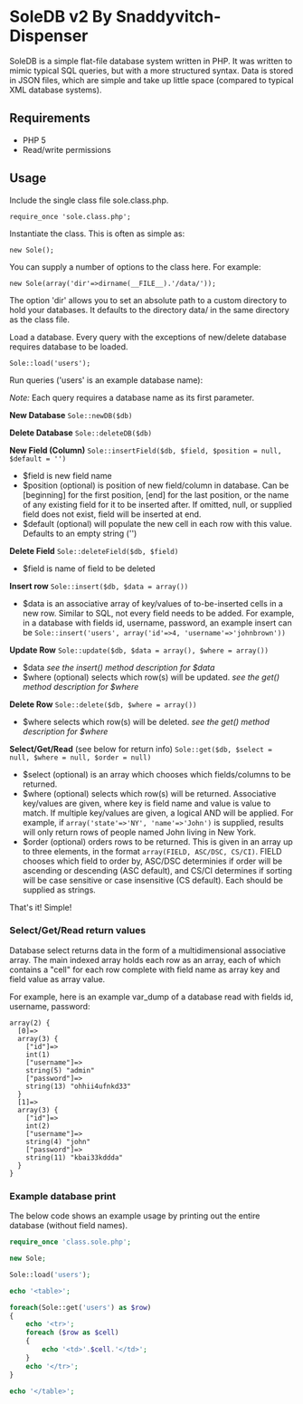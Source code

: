 SoleDB v2 By Snaddyvitch-Dispenser
======

SoleDB is a simple flat-file database system written in PHP. It was written to mimic typical SQL queries, but with a more structured syntax. Data is stored in JSON files, which are simple and take up little space (compared to typical XML database systems).

## Requirements

* PHP 5
* Read/write permissions

## Usage

Include the single class file sole.class.php.

`require_once 'sole.class.php';`

Instantiate the class. This is often as simple as:

`new Sole();`

You can supply a number of options to the class here. For example:

`new Sole(array('dir'=>dirname(__FILE__).'/data/'));`

The option 'dir' allows you to set an absolute path to a custom directory to hold your databases. It defaults to the directory data/ in the same directory as the class file.

Load a database. Every query with the exceptions of new/delete database requires database to be loaded.

`Sole::load('users');`

Run queries ('users' is an example database name):

*Note:* Each query requires a database name as its first parameter.

**New Database** `Sole::newDB($db)`

**Delete Database** `Sole::deleteDB($db)`

**New Field (Column)** `Sole::insertField($db, $field, $position = null, $default = '')`

* $field is new field name
* $position (optional) is position of new field/column in database. Can be [beginning] for the first position, [end] for the last position, or the name of any existing field for it to be inserted after. If omitted, null, or supplied field does not exist, field will be inserted at end.
* $default (optional) will populate the new cell in each row with this value. Defaults to an empty string ('')

**Delete Field** `Sole::deleteField($db, $field)`

* $field is name of field to be deleted

**Insert row** `Sole::insert($db, $data = array())`

* $data is an associative array of key/values of to-be-inserted cells in a new row. Similar to SQL, not every field needs to be added. For example, in a database with fields id, username, password, an example insert can be `Sole::insert('users', array('id'=>4, 'username'=>'johnbrown'))`

**Update Row** `Sole::update($db, $data = array(), $where = array())`

* $data *see the insert() method description for $data*
* $where (optional) selects which row(s) will be updated. *see the get() method description for $where*

**Delete Row** `Sole::delete($db, $where = array())`

* $where selects which row(s) will be deleted. *see the get() method description for $where*

**Select/Get/Read** (see below for return info) `Sole::get($db, $select = null, $where = null, $order = null)`

* $select (optional) is an array which chooses which fields/columns to be returned.
* $where (optional) selects which row(s) will be returned. Associative key/values are given, where key is field name and value is value to match. If multiple key/values are given, a logical AND will be applied. For example, if `array('state'=>'NY', 'name'=>'John')` is supplied, results will only return rows of people named John living in New York.
* $order (optional) orders rows to be returned. This is given in an array up to three elements, in the format `array(FIELD, ASC/DSC, CS/CI)`. FIELD chooses which field to order by, ASC/DSC determinies if order will be ascending or descending (ASC default), and CS/CI determines if sorting will be case sensitive or case insensitive (CS default). Each should be supplied as strings.

That's it! Simple!

### Select/Get/Read return values

Database select returns data in the form of a multidimensional associative array. The main indexed array holds each row as an array, each of which contains a "cell" for each row complete with field name as array key and field value as array value.

For example, here is an example var_dump of a database read with fields id, username, password:

```
array(2) {
  [0]=>
  array(3) {
    ["id"]=>
    int(1)
    ["username"]=>
    string(5) "admin"
    ["password"]=>
    string(13) "ohhii4ufnkd33"
  }
  [1]=>
  array(3) {
    ["id"]=>
    int(2)
    ["username"]=>
    string(4) "john"
    ["password"]=>
    string(11) "kbai33kddda"
  }
}
```

### Example database print

The below code shows an example usage by printing out the entire database (without field names).

```php
require_once 'class.sole.php';

new Sole;

Sole::load('users');

echo '<table>';

foreach(Sole::get('users') as $row)
{
    echo '<tr>';
    foreach ($row as $cell)
    {
        echo '<td>'.$cell.'</td>';
    }
    echo '</tr>';
}

echo '</table>';
```
